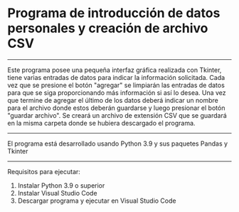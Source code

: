 # Programa de introducción de datos personales y creación de archivo CSV
***
Este programa posee una pequeña interfaz gráfica realizada con Tkinter, tiene varias entradas de datos para indicar la información solicitada. Cada vez que se presione el botón "agregar" se limpiarán las entradas de datos para que se siga proporcionando más información si así lo desea. Una vez que termine de agregar el último de los datos deberá indicar un nombre para el archivo donde estos deberán guardarse y luego presionar el botón "guardar archivo". Se creará un archivo de extensión CSV que se guardará en la misma carpeta donde se hubiera descargado el programa.
***
El programa está desarrollado usando Python 3.9 y sus paquetes Pandas y Tkinter
***
Requisitos para ejecutar: 
1) Instalar Python 3.9 o superior 
2) Instalar Visual Studio Code 
3) Descargar programa y ejecutar en Visual Studio Code
